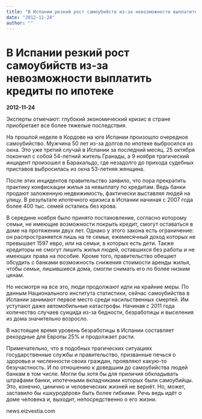 ```yaml
---
title: "В Испании резкий рост самоубийств из-за невозможности выплатить кредиты по ипотеке"
date: "2012-11-24"
author: ""
---
```


# В Испании резкий рост самоубийств из-за невозможности выплатить кредиты по ипотеке

**2012-11-24** 

Эксперты отмечают: глубокий экономический кризис в стране приобретает все более тяжелые последствия.

На прошлой неделе в Кордове на юге Испании произошло очередное самоубийство. Мужчина 50 лет из-за долгов по ипотеке выбросился из окна. Это уже третий случай в Испании за последний месяц. 25 октября покончил с собой 54-летний житель Гранады, а 9 ноября трагический инцидент произошел в Баракальдо, где незадолго до прихода судебных приставов выбросилась из окна 53-летняя женщина.

После этих инцидентов правительство заявило, что пора прекратить практику конфискации жилья за невыплату по кредитам. Ведь банки продают заложенную недвижимость, фактически выставляя людей на улицу. В результате ипотечного кризиса в Испании начиная с 2007 года более 400 тыс. семей остались без крова.

В середине ноября было принято постановление, согласно которому семьи, не имеющие возможности покрыть кредит, смогут оставаться в доме на протяжении двух лет. Однако у этого закона есть ограничение: он распространяется лишь на те семьи, ежемесячный доход которых не превышает 1597 евро, или на семьи, в которых есть дети. Также кредиторы не смогут лишить жилья людей, оставшихся без работы и не имеющих права на пособие. Кроме того, правительство обещает обсудить с банками возможность снижения стоимости аренды жилья, чтобы семьи, лишившиеся дома, смогли снимать его по более низким ценам.

Но несмотря на все это, люди продолжают идти на крайние меры. По данным Национального института статистики, сейчас самоубийства в Испании занимают первое место среди насильственных смертей. Им уступают даже автомобильные катастрофы. Начиная с 2011 года количество случаев суицида из-за бедности, безработицы и выселения из дома значительно возросло.

В настоящее время уровень безработицы в Испании составляет рекордные для Европы 25% и продолжает расти.

Примечательно, что в подобных трагических ситуациях государственные службы и правительство, призванные печься о здоровье и численности своих граждан, проявляют какую-то безучастность. И по отношению к доведшим до самоубийства людей банкам в том числе. Могли бы хотя бы для приличия обкладывать штрафами банки, ипотечными вкладчиками которых были самоубийцы. Это, конечно, цинично и человеческих жизней не вернёт. Но, может, заставило бы «шкуродёров» быть более гибкими. Речь ведь идёт о доме человека и, выходит, непосредственно о его жизни.

news.eizvestia.com